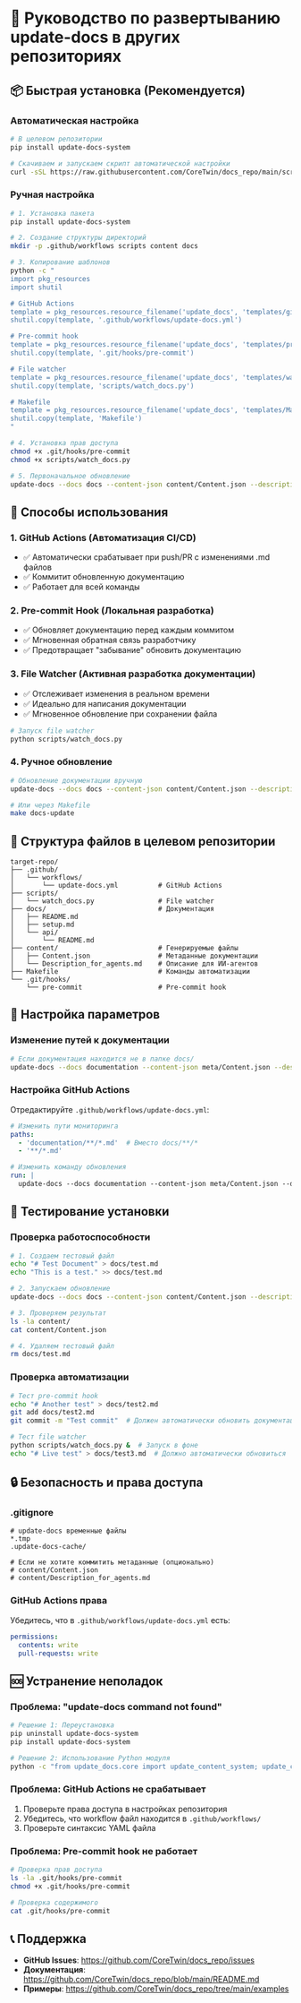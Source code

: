 # 🚀 Руководство по развертыванию update-docs в других репозиториях

## 📦 Быстрая установка (Рекомендуется)

### Автоматическая настройка
```bash
# В целевом репозитории
pip install update-docs-system

# Скачиваем и запускаем скрипт автоматической настройки
curl -sSL https://raw.githubusercontent.com/CoreTwin/docs_repo/main/scripts/setup_automation.sh | bash
```

### Ручная настройка
```bash
# 1. Установка пакета
pip install update-docs-system

# 2. Создание структуры директорий
mkdir -p .github/workflows scripts content docs

# 3. Копирование шаблонов
python -c "
import pkg_resources
import shutil

# GitHub Actions
template = pkg_resources.resource_filename('update_docs', 'templates/github_workflow.yml')
shutil.copy(template, '.github/workflows/update-docs.yml')

# Pre-commit hook
template = pkg_resources.resource_filename('update_docs', 'templates/pre_commit_hook.sh')
shutil.copy(template, '.git/hooks/pre-commit')

# File watcher
template = pkg_resources.resource_filename('update_docs', 'templates/watch_docs.py')
shutil.copy(template, 'scripts/watch_docs.py')

# Makefile
template = pkg_resources.resource_filename('update_docs', 'templates/Makefile')
shutil.copy(template, 'Makefile')
"

# 4. Установка прав доступа
chmod +x .git/hooks/pre-commit
chmod +x scripts/watch_docs.py

# 5. Первоначальное обновление
update-docs --docs docs --content-json content/Content.json --description-md content/Description_for_agents.md
```

## 🎯 Способы использования

### 1. GitHub Actions (Автоматизация CI/CD)
- ✅ Автоматически срабатывает при push/PR с изменениями .md файлов
- ✅ Коммитит обновленную документацию
- ✅ Работает для всей команды

### 2. Pre-commit Hook (Локальная разработка)
- ✅ Обновляет документацию перед каждым коммитом
- ✅ Мгновенная обратная связь разработчику
- ✅ Предотвращает "забывание" обновить документацию

### 3. File Watcher (Активная разработка документации)
- ✅ Отслеживает изменения в реальном времени
- ✅ Идеально для написания документации
- ✅ Мгновенное обновление при сохранении файла

```bash
# Запуск file watcher
python scripts/watch_docs.py
```

### 4. Ручное обновление
```bash
# Обновление документации вручную
update-docs --docs docs --content-json content/Content.json --description-md content/Description_for_agents.md

# Или через Makefile
make docs-update
```

## 📁 Структура файлов в целевом репозитории

```
target-repo/
├── .github/
│   └── workflows/
│       └── update-docs.yml          # GitHub Actions
├── scripts/
│   └── watch_docs.py                # File watcher
├── docs/                            # Документация
│   ├── README.md
│   ├── setup.md
│   └── api/
│       └── README.md
├── content/                         # Генерируемые файлы
│   ├── Content.json                 # Метаданные документации
│   └── Description_for_agents.md    # Описание для ИИ-агентов
├── Makefile                         # Команды автоматизации
└── .git/hooks/
    └── pre-commit                   # Pre-commit hook
```

## 🔧 Настройка параметров

### Изменение путей к документации
```bash
# Если документация находится не в папке docs/
update-docs --docs documentation --content-json meta/Content.json --description-md meta/Description.md
```

### Настройка GitHub Actions
Отредактируйте `.github/workflows/update-docs.yml`:
```yaml
# Изменить пути мониторинга
paths: 
  - 'documentation/**/*.md'  # Вместо docs/**/*
  - '**/*.md'

# Изменить команду обновления
run: |
  update-docs --docs documentation --content-json meta/Content.json --description-md meta/Description.md
```

## 🧪 Тестирование установки

### Проверка работоспособности
```bash
# 1. Создаем тестовый файл
echo "# Test Document" > docs/test.md
echo "This is a test." >> docs/test.md

# 2. Запускаем обновление
update-docs --docs docs --content-json content/Content.json --description-md content/Description_for_agents.md

# 3. Проверяем результат
ls -la content/
cat content/Content.json

# 4. Удаляем тестовый файл
rm docs/test.md
```

### Проверка автоматизации
```bash
# Тест pre-commit hook
echo "# Another test" > docs/test2.md
git add docs/test2.md
git commit -m "Test commit"  # Должен автоматически обновить документацию

# Тест file watcher
python scripts/watch_docs.py &  # Запуск в фоне
echo "# Live test" > docs/test3.md  # Должно автоматически обновиться
```

## 🔒 Безопасность и права доступа

### .gitignore
```gitignore
# update-docs временные файлы
*.tmp
.update-docs-cache/

# Если не хотите коммитить метаданные (опционально)
# content/Content.json
# content/Description_for_agents.md
```

### GitHub Actions права
Убедитесь, что в `.github/workflows/update-docs.yml` есть:
```yaml
permissions:
  contents: write
  pull-requests: write
```

## 🆘 Устранение неполадок

### Проблема: "update-docs command not found"
```bash
# Решение 1: Переустановка
pip uninstall update-docs-system
pip install update-docs-system

# Решение 2: Использование Python модуля
python -c "from update_docs.core import update_content_system; update_content_system('docs', 'content/Content.json', 'content/Description_for_agents.md')"
```

### Проблема: GitHub Actions не срабатывает
1. Проверьте права доступа в настройках репозитория
2. Убедитесь, что workflow файл находится в `.github/workflows/`
3. Проверьте синтаксис YAML файла

### Проблема: Pre-commit hook не работает
```bash
# Проверка прав доступа
ls -la .git/hooks/pre-commit
chmod +x .git/hooks/pre-commit

# Проверка содержимого
cat .git/hooks/pre-commit
```

## 📞 Поддержка

- **GitHub Issues**: https://github.com/CoreTwin/docs_repo/issues
- **Документация**: https://github.com/CoreTwin/docs_repo/blob/main/README.md
- **Примеры**: https://github.com/CoreTwin/docs_repo/tree/main/examples
